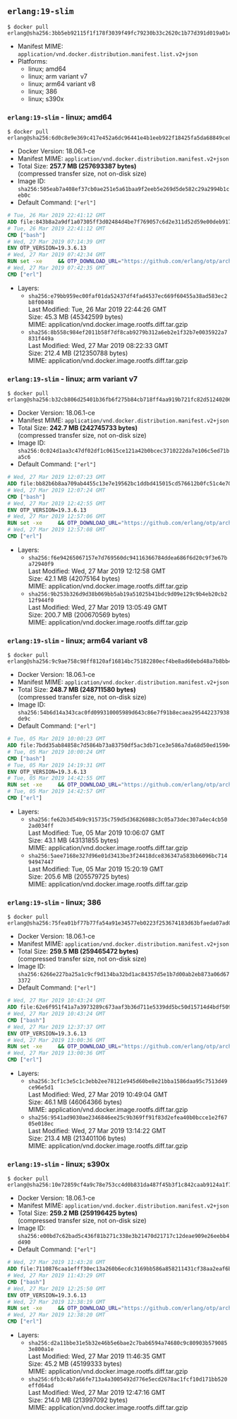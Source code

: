 ## `erlang:19-slim`

```console
$ docker pull erlang@sha256:3bb5eb92115f1f178f3039f49fc79230b33c2620c1b77d391d019a01ecd1e754
```

-	Manifest MIME: `application/vnd.docker.distribution.manifest.list.v2+json`
-	Platforms:
	-	linux; amd64
	-	linux; arm variant v7
	-	linux; arm64 variant v8
	-	linux; 386
	-	linux; s390x

### `erlang:19-slim` - linux; amd64

```console
$ docker pull erlang@sha256:6d0c8e9e369c417e452a6dc96441e4b1eeb922f18425fa5da68849ce8047080a
```

-	Docker Version: 18.06.1-ce
-	Manifest MIME: `application/vnd.docker.distribution.manifest.v2+json`
-	Total Size: **257.7 MB (257693387 bytes)**  
	(compressed transfer size, not on-disk size)
-	Image ID: `sha256:505eab7a408ef37cb0ae251e5a61baa9f2eeb5e269d5de582c29a2994b1ceb0c`
-	Default Command: `["erl"]`

```dockerfile
# Tue, 26 Mar 2019 22:41:12 GMT
ADD file:843b8a2a9df1a07305ff3d02484d4be7f769057c6d2e311d52d59e00deb917c6 in / 
# Tue, 26 Mar 2019 22:41:12 GMT
CMD ["bash"]
# Wed, 27 Mar 2019 07:14:39 GMT
ENV OTP_VERSION=19.3.6.13
# Wed, 27 Mar 2019 07:42:34 GMT
RUN set -xe 	&& OTP_DOWNLOAD_URL="https://github.com/erlang/otp/archive/OTP-${OTP_VERSION}.tar.gz" 	&& OTP_DOWNLOAD_SHA256="11a914176a33068226644f4e999ecc6e965ab1c60a324d90020f164641631fae" 	&& runtimeDeps=' 		libodbc1 		libssl1.0.2 		libsctp1 		libwxgtk3.0 	' 	&& buildDeps=' 		curl 		ca-certificates 		autoconf 		dpkg-dev 		gcc 		g++ 		make 		libncurses-dev 		unixodbc-dev 		libssl1.0-dev 		libsctp-dev 	' 	&& apt-get update 	&& apt-get install -y --no-install-recommends $runtimeDeps 	&& apt-get install -y --no-install-recommends $buildDeps 	&& curl -fSL -o otp-src.tar.gz "$OTP_DOWNLOAD_URL" 	&& echo "$OTP_DOWNLOAD_SHA256 otp-src.tar.gz" | sha256sum -c - 	&& mkdir -p /usr/src/otp-src 	&& tar -xzf otp-src.tar.gz -C /usr/src/otp-src --strip-components=1 	&& rm otp-src.tar.gz 	&& cd /usr/src/otp-src 	&& ./otp_build autoconf 	&& gnuArch="$(dpkg-architecture --query DEB_BUILD_GNU_TYPE)" 	&& ./configure --build="$gnuArch" 		--enable-dirty-schedulers 	&& make -j$(nproc) 	&& make install 	&& find /usr/local -name examples | xargs rm -rf 	&& apt-get purge -y --auto-remove $buildDeps 	&& rm -rf /usr/src/otp-src /var/lib/apt/lists/*
# Wed, 27 Mar 2019 07:42:35 GMT
CMD ["erl"]
```

-	Layers:
	-	`sha256:e79bb959ec00faf01da52437df4fad4537ec669f60455a38ad583ec2b8f00498`  
		Last Modified: Tue, 26 Mar 2019 22:44:26 GMT  
		Size: 45.3 MB (45342599 bytes)  
		MIME: application/vnd.docker.image.rootfs.diff.tar.gzip
	-	`sha256:8b558c984ef2011b58f7df8cab9279b312a6eb2e1f32b7e0035922a7831f449a`  
		Last Modified: Wed, 27 Mar 2019 08:22:33 GMT  
		Size: 212.4 MB (212350788 bytes)  
		MIME: application/vnd.docker.image.rootfs.diff.tar.gzip

### `erlang:19-slim` - linux; arm variant v7

```console
$ docker pull erlang@sha256:b32cb806d25401b36fb6f275b84cb718ff4aa919b721fc82d512402061889723
```

-	Docker Version: 18.06.1-ce
-	Manifest MIME: `application/vnd.docker.distribution.manifest.v2+json`
-	Total Size: **242.7 MB (242745733 bytes)**  
	(compressed transfer size, not on-disk size)
-	Image ID: `sha256:0c024d1aa3c47df02df1c0615ce121a42b0bcec3710222da7e106c5ed71ba5c6`
-	Default Command: `["erl"]`

```dockerfile
# Wed, 27 Mar 2019 12:07:23 GMT
ADD file:bb82b6b8aa709ab4455c13e7e19562bc1ddbd415015cd576612b0fc51c4e7007 in / 
# Wed, 27 Mar 2019 12:07:24 GMT
CMD ["bash"]
# Wed, 27 Mar 2019 12:42:55 GMT
ENV OTP_VERSION=19.3.6.13
# Wed, 27 Mar 2019 12:57:06 GMT
RUN set -xe 	&& OTP_DOWNLOAD_URL="https://github.com/erlang/otp/archive/OTP-${OTP_VERSION}.tar.gz" 	&& OTP_DOWNLOAD_SHA256="11a914176a33068226644f4e999ecc6e965ab1c60a324d90020f164641631fae" 	&& runtimeDeps=' 		libodbc1 		libssl1.0.2 		libsctp1 		libwxgtk3.0 	' 	&& buildDeps=' 		curl 		ca-certificates 		autoconf 		dpkg-dev 		gcc 		g++ 		make 		libncurses-dev 		unixodbc-dev 		libssl1.0-dev 		libsctp-dev 	' 	&& apt-get update 	&& apt-get install -y --no-install-recommends $runtimeDeps 	&& apt-get install -y --no-install-recommends $buildDeps 	&& curl -fSL -o otp-src.tar.gz "$OTP_DOWNLOAD_URL" 	&& echo "$OTP_DOWNLOAD_SHA256 otp-src.tar.gz" | sha256sum -c - 	&& mkdir -p /usr/src/otp-src 	&& tar -xzf otp-src.tar.gz -C /usr/src/otp-src --strip-components=1 	&& rm otp-src.tar.gz 	&& cd /usr/src/otp-src 	&& ./otp_build autoconf 	&& gnuArch="$(dpkg-architecture --query DEB_BUILD_GNU_TYPE)" 	&& ./configure --build="$gnuArch" 		--enable-dirty-schedulers 	&& make -j$(nproc) 	&& make install 	&& find /usr/local -name examples | xargs rm -rf 	&& apt-get purge -y --auto-remove $buildDeps 	&& rm -rf /usr/src/otp-src /var/lib/apt/lists/*
# Wed, 27 Mar 2019 12:57:08 GMT
CMD ["erl"]
```

-	Layers:
	-	`sha256:f6e94265067157e7d769560dc94116366784ddea686f6d20c9f3e67ba72940f9`  
		Last Modified: Wed, 27 Mar 2019 12:12:58 GMT  
		Size: 42.1 MB (42075164 bytes)  
		MIME: application/vnd.docker.image.rootfs.diff.tar.gzip
	-	`sha256:9b253b326d9d38b069bb5ab19a51025b41bdc9d09e129c9b4eb20cb212f944f0`  
		Last Modified: Wed, 27 Mar 2019 13:05:49 GMT  
		Size: 200.7 MB (200670569 bytes)  
		MIME: application/vnd.docker.image.rootfs.diff.tar.gzip

### `erlang:19-slim` - linux; arm64 variant v8

```console
$ docker pull erlang@sha256:9c9ae758c98ff8120af16814bc75182280ecf4be8ad60ebd48a7b8bb47f534dc
```

-	Docker Version: 18.06.1-ce
-	Manifest MIME: `application/vnd.docker.distribution.manifest.v2+json`
-	Total Size: **248.7 MB (248711580 bytes)**  
	(compressed transfer size, not on-disk size)
-	Image ID: `sha256:54b6d14a343cac0fd099310005989d643c86e7f91b8ecaea295442237938de9c`
-	Default Command: `["erl"]`

```dockerfile
# Tue, 05 Mar 2019 10:00:23 GMT
ADD file:7bdd35ab84858c7d5864b73a83750df5ac3db71ce3e586a7da68d50ed15904c8 in / 
# Tue, 05 Mar 2019 10:00:24 GMT
CMD ["bash"]
# Tue, 05 Mar 2019 14:19:31 GMT
ENV OTP_VERSION=19.3.6.13
# Tue, 05 Mar 2019 14:42:55 GMT
RUN set -xe 	&& OTP_DOWNLOAD_URL="https://github.com/erlang/otp/archive/OTP-${OTP_VERSION}.tar.gz" 	&& OTP_DOWNLOAD_SHA256="11a914176a33068226644f4e999ecc6e965ab1c60a324d90020f164641631fae" 	&& runtimeDeps=' 		libodbc1 		libssl1.0.2 		libsctp1 		libwxgtk3.0 	' 	&& buildDeps=' 		curl 		ca-certificates 		autoconf 		dpkg-dev 		gcc 		g++ 		make 		libncurses-dev 		unixodbc-dev 		libssl1.0-dev 		libsctp-dev 	' 	&& apt-get update 	&& apt-get install -y --no-install-recommends $runtimeDeps 	&& apt-get install -y --no-install-recommends $buildDeps 	&& curl -fSL -o otp-src.tar.gz "$OTP_DOWNLOAD_URL" 	&& echo "$OTP_DOWNLOAD_SHA256 otp-src.tar.gz" | sha256sum -c - 	&& mkdir -p /usr/src/otp-src 	&& tar -xzf otp-src.tar.gz -C /usr/src/otp-src --strip-components=1 	&& rm otp-src.tar.gz 	&& cd /usr/src/otp-src 	&& ./otp_build autoconf 	&& gnuArch="$(dpkg-architecture --query DEB_BUILD_GNU_TYPE)" 	&& ./configure --build="$gnuArch" 		--enable-dirty-schedulers 	&& make -j$(nproc) 	&& make install 	&& find /usr/local -name examples | xargs rm -rf 	&& apt-get purge -y --auto-remove $buildDeps 	&& rm -rf /usr/src/otp-src /var/lib/apt/lists/*
# Tue, 05 Mar 2019 14:42:57 GMT
CMD ["erl"]
```

-	Layers:
	-	`sha256:fe62b3d54b9c915735c759d5d36826088c3c05a73dec307a4ec4cb502ad034ff`  
		Last Modified: Tue, 05 Mar 2019 10:06:07 GMT  
		Size: 43.1 MB (43131855 bytes)  
		MIME: application/vnd.docker.image.rootfs.diff.tar.gzip
	-	`sha256:5aee7168e327d96e01d3413be3f24418dce836347a583bb6096bc71494947447`  
		Last Modified: Tue, 05 Mar 2019 15:20:19 GMT  
		Size: 205.6 MB (205579725 bytes)  
		MIME: application/vnd.docker.image.rootfs.diff.tar.gzip

### `erlang:19-slim` - linux; 386

```console
$ docker pull erlang@sha256:75fea01bf77b77fa54a91e34577eb0223f253674183d63bfaeda07ad0e7e5ec9
```

-	Docker Version: 18.06.1-ce
-	Manifest MIME: `application/vnd.docker.distribution.manifest.v2+json`
-	Total Size: **259.5 MB (259465472 bytes)**  
	(compressed transfer size, not on-disk size)
-	Image ID: `sha256:6266e227ba25a1c9cf9d134ba32bd1ac84357d5e1b7d00ab2eb873a06d673372`
-	Default Command: `["erl"]`

```dockerfile
# Wed, 27 Mar 2019 10:43:24 GMT
ADD file:62e6f951f41a7a3973289c673aaf3b36d711e5339dd5bc50d15714d4bdf50917 in / 
# Wed, 27 Mar 2019 10:43:24 GMT
CMD ["bash"]
# Wed, 27 Mar 2019 12:37:37 GMT
ENV OTP_VERSION=19.3.6.13
# Wed, 27 Mar 2019 13:00:36 GMT
RUN set -xe 	&& OTP_DOWNLOAD_URL="https://github.com/erlang/otp/archive/OTP-${OTP_VERSION}.tar.gz" 	&& OTP_DOWNLOAD_SHA256="11a914176a33068226644f4e999ecc6e965ab1c60a324d90020f164641631fae" 	&& runtimeDeps=' 		libodbc1 		libssl1.0.2 		libsctp1 		libwxgtk3.0 	' 	&& buildDeps=' 		curl 		ca-certificates 		autoconf 		dpkg-dev 		gcc 		g++ 		make 		libncurses-dev 		unixodbc-dev 		libssl1.0-dev 		libsctp-dev 	' 	&& apt-get update 	&& apt-get install -y --no-install-recommends $runtimeDeps 	&& apt-get install -y --no-install-recommends $buildDeps 	&& curl -fSL -o otp-src.tar.gz "$OTP_DOWNLOAD_URL" 	&& echo "$OTP_DOWNLOAD_SHA256 otp-src.tar.gz" | sha256sum -c - 	&& mkdir -p /usr/src/otp-src 	&& tar -xzf otp-src.tar.gz -C /usr/src/otp-src --strip-components=1 	&& rm otp-src.tar.gz 	&& cd /usr/src/otp-src 	&& ./otp_build autoconf 	&& gnuArch="$(dpkg-architecture --query DEB_BUILD_GNU_TYPE)" 	&& ./configure --build="$gnuArch" 		--enable-dirty-schedulers 	&& make -j$(nproc) 	&& make install 	&& find /usr/local -name examples | xargs rm -rf 	&& apt-get purge -y --auto-remove $buildDeps 	&& rm -rf /usr/src/otp-src /var/lib/apt/lists/*
# Wed, 27 Mar 2019 13:00:36 GMT
CMD ["erl"]
```

-	Layers:
	-	`sha256:3cf1c3e5c1c3ebb2ee78121e945d60be8e21bba1586daa95c7513d49ce96e5d1`  
		Last Modified: Wed, 27 Mar 2019 10:49:04 GMT  
		Size: 46.1 MB (46064366 bytes)  
		MIME: application/vnd.docker.image.rootfs.diff.tar.gzip
	-	`sha256:9541ad9030ae2346846ee25c9b369ff91f83d2efea40b0bcce1e2f6705e018ec`  
		Last Modified: Wed, 27 Mar 2019 13:14:22 GMT  
		Size: 213.4 MB (213401106 bytes)  
		MIME: application/vnd.docker.image.rootfs.diff.tar.gzip

### `erlang:19-slim` - linux; s390x

```console
$ docker pull erlang@sha256:10e72859cf4a9c78e753cc4d0b831da487f45b3f1c842caab9124a1f7d6683a4
```

-	Docker Version: 18.06.1-ce
-	Manifest MIME: `application/vnd.docker.distribution.manifest.v2+json`
-	Total Size: **259.2 MB (259196425 bytes)**  
	(compressed transfer size, not on-disk size)
-	Image ID: `sha256:e00bd7c62bad5c436f81b271c338e3b21470d21717c12deae909e26eebb4d490`
-	Default Command: `["erl"]`

```dockerfile
# Wed, 27 Mar 2019 11:43:28 GMT
ADD file:7110876caa1efff30ec13a260b6ecdc3169bb586a858211431cf38aa2eaf6b40 in / 
# Wed, 27 Mar 2019 11:43:29 GMT
CMD ["bash"]
# Wed, 27 Mar 2019 12:25:50 GMT
ENV OTP_VERSION=19.3.6.13
# Wed, 27 Mar 2019 12:38:19 GMT
RUN set -xe 	&& OTP_DOWNLOAD_URL="https://github.com/erlang/otp/archive/OTP-${OTP_VERSION}.tar.gz" 	&& OTP_DOWNLOAD_SHA256="11a914176a33068226644f4e999ecc6e965ab1c60a324d90020f164641631fae" 	&& runtimeDeps=' 		libodbc1 		libssl1.0.2 		libsctp1 		libwxgtk3.0 	' 	&& buildDeps=' 		curl 		ca-certificates 		autoconf 		dpkg-dev 		gcc 		g++ 		make 		libncurses-dev 		unixodbc-dev 		libssl1.0-dev 		libsctp-dev 	' 	&& apt-get update 	&& apt-get install -y --no-install-recommends $runtimeDeps 	&& apt-get install -y --no-install-recommends $buildDeps 	&& curl -fSL -o otp-src.tar.gz "$OTP_DOWNLOAD_URL" 	&& echo "$OTP_DOWNLOAD_SHA256 otp-src.tar.gz" | sha256sum -c - 	&& mkdir -p /usr/src/otp-src 	&& tar -xzf otp-src.tar.gz -C /usr/src/otp-src --strip-components=1 	&& rm otp-src.tar.gz 	&& cd /usr/src/otp-src 	&& ./otp_build autoconf 	&& gnuArch="$(dpkg-architecture --query DEB_BUILD_GNU_TYPE)" 	&& ./configure --build="$gnuArch" 		--enable-dirty-schedulers 	&& make -j$(nproc) 	&& make install 	&& find /usr/local -name examples | xargs rm -rf 	&& apt-get purge -y --auto-remove $buildDeps 	&& rm -rf /usr/src/otp-src /var/lib/apt/lists/*
# Wed, 27 Mar 2019 12:38:20 GMT
CMD ["erl"]
```

-	Layers:
	-	`sha256:d2a11bbe31e5b32e46b5e6bae2c7bab6594a74680c9c80903b5790853e800a1e`  
		Last Modified: Wed, 27 Mar 2019 11:46:35 GMT  
		Size: 45.2 MB (45199333 bytes)  
		MIME: application/vnd.docker.image.rootfs.diff.tar.gzip
	-	`sha256:6fb3c4b7a66fe713a4a3005492d776e5ecd2678ac1fcf10d171bb520effd64ad`  
		Last Modified: Wed, 27 Mar 2019 12:47:16 GMT  
		Size: 214.0 MB (213997092 bytes)  
		MIME: application/vnd.docker.image.rootfs.diff.tar.gzip
